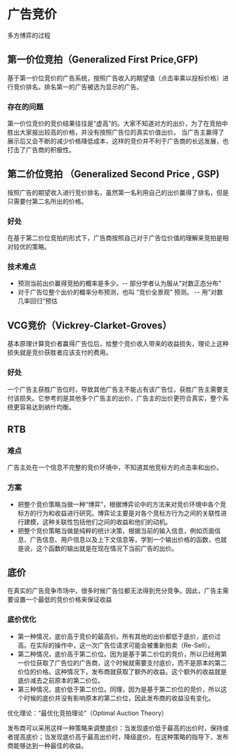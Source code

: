 # 广告竞价
多方博弈的过程
## 第一价位竞拍（Generalized First Price,GFP)
基于第一价位竞价的广告系统，按照广告收入的期望值（点击率乘以投标价格）进行竞价排名。排名第一的广告被选为显示的广告。
### 存在的问题
第一价位竞价的竞价结果往往是“虚高”的。大家不知道对方的出价，为了在竞拍中胜出大家报出较高的价格，并没有按照广告位的真实价值出价。
当广告主赢得了展示后又会不断的减少价格降低成本，这样的竞价并不利于广告商的长远发展，也打击了广告商的积极性。

## 第二价位竞拍 （Generalized Second Price , GSP)
按照广告的期望收入进行竞价排名，虽然第一名利用自己的出价赢得了排名，但是只需要付第二名所出的价格。
### 好处
在基于第二价位竞拍的形式下，广告商按照自己对于广告位价值的理解来竞拍是相对较优的策略。
### 技术难点
* 预测当前出价赢得竞拍的概率是多少。-- 部分学者认为服从“对数正态分布”
* 对于广告位整个出价的概率分布预测，也叫 “竞价全景观” 预测。 -- 用”对数几率回归“预估


## VCG竞价（Vickrey-Clarket-Groves）
基本原理计算竞价者赢得广告位后，给整个竞价收入带来的收益损失，理论上这种损失就是竞价获胜者应该支付的费用。
### 好处
一个广告主获胜广告位时，导致其他广告主不能占有该广告位，获胜广告主需要支付该损失。它参考的是其他多个广告主的出价，广告主的出价更符合真实，整个系统更容易达到纳什均衡。
## RTB
### 难点
广告主处在一个信息不完整的竞价环境中，不知道其他竞标方的点击率和出价。

### 方案
* 把整个竞价策略当做一种“博弈”，根据博弈论中的方法来对竞价环境中各个竞标方的行为和收益进行研究。博弈论主要是对各个竞标方行为之间的关联性进行建模，这种关联性包括他们之间的收益和他们的动机。
* 把整个竞价策略当做是纯粹的统计决策，根据当前的输入信息，例如页面信息、广告信息、用户信息以及上下文信息等，学到一个输出价格的函数，也就是说，这个函数的输出就是在现在情况下当前广告的出价。

## 底价
在真实的广告竞争市场中，很多时候广告位都无法得到充分竞争。因此，广告主需要设置一个最低的竞价价格来保证收益

### 底价优化
* 第一种情况，底价高于竞价的最高价。所有其他的出价都低于底价，底价过高。在实际的操作中，这一次广告位请求可能会被重新拍卖（Re-Sell）。
* 第二种情况，底价高于第二价位。因为是基于第二价位的竞价，所以已经用第一价位获取了广告位的广告商，这个时候就需要支付底价，而不是原本的第二价位的价格。这种情况下，发布商就获取了额外的收益。这个额外的收益就是底价减去之前原本的第二价位。
* 第三种情况，底价低于第二价位。同理，因为是基于第二价位的竞价，所以这个时候的底价并没有影响原本的第二价位，因此发布商的收益没有变化。

优化理论：“最优化竞拍理论”（Optimal Auction Theory）

发布商可以采用这样一种策略来调整底价：当发现底价低于最高的出价时，保持或者提高底价；当发现底价高于最高出价时，降级底价。在这种策略的指导下，发布商能够达到一种最佳的收益。